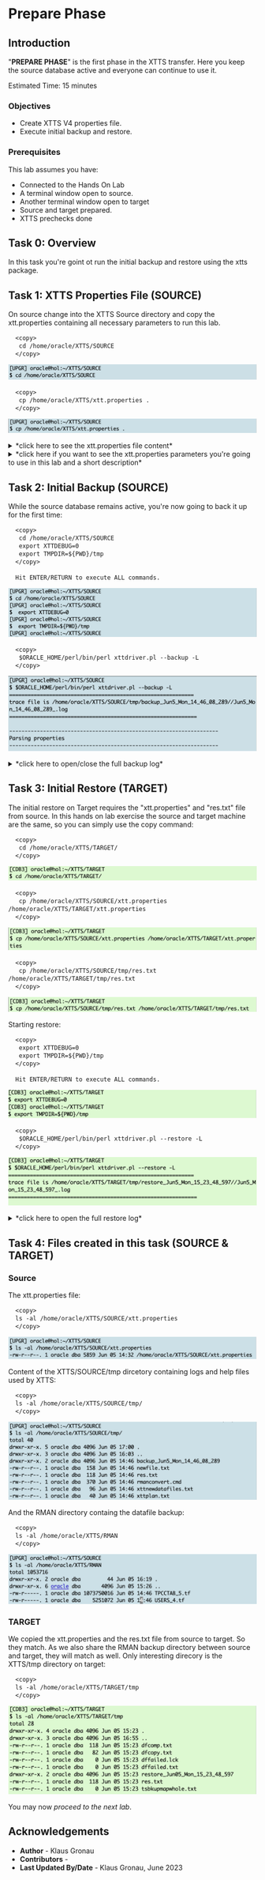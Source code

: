 # Prepare Phase  

## Introduction
"__PREPARE PHASE__" is the first phase in the XTTS transfer. Here you keep the source database active and everyone can continue to use it.

Estimated Time: 15 minutes

### Objectives

- Create XTTS V4 properties file.
- Execute initial backup and restore.


### Prerequisites

This lab assumes you have:

- Connected to the Hands On Lab
- A terminal window open to source.
- Another terminal window open to target
- Source and target prepared.
- XTTS prechecks done

## Task 0: Overview
In this task you're goint ot run the initial backup and restore using the xtts package.



## Task 1: XTTS Properties File (SOURCE)
On source change into the XTTS Source directory and copy the xtt.properties containing all necessary parameters to run this lab.

  ```
    <copy>
     cd /home/oracle/XTTS/SOURCE
    </copy>
  ```
![change into XTTS source dir](./images/switch-src-xtts-dir.png " ")

  ```
    <copy>
     cp /home/oracle/XTTS/xtt.properties .
    </copy>
  ```
![DBTIMEZONE output source](./images/cpy-xtt-properties.png " ")

<details>
 <summary>*click here to see the xtt.properties file content*</summary>


  ``` text
    ## xtt.properties
    ## (Doc ID 2471245.1)
    ##
    ## Properties file for xttdriver.pl
    ##
    ## Properties to set are the following:
    ##   tablespaces
    ##   platformid
    ##   dest_datafile_location
    ##   dest_datafile_location
    ##   dest_scratch_location
    ##   cnvinst_home
    ##   cnvinst_sid
    ##   asm_home
    ##   asm_sid
    ##   parallel
    ##   rollparallel
    ##   getfileparallel
    ##   metatransfer
    ##   destuser
    ##   desthost
    ##   desttmpdir
    ##   srcconnstr
    ##   destconnstr
    ##   allowstandby
    ##   usermantransport
    ##
    ## See documentation below and My Oracle Support Note 2471245.1 for details on V4.
    ##
    ##
    ##
    ## Next parameters are needed ONLY when using dbms_file_transfer package
    ## source database directory pointing to the SOURCE datafile location
    ##
    ## srcdir=XTTS_SOURCE_DIR1
    ##
    ## target database directory pointing to the TARGET datafile location
    ##
    ## dstdir=XTTS_TARGET_DIR
    ## srclink=XTTS_SOURCE_LNK
    ## Tablespaces to transport
    ## ========================
    ##
    ## tablespaces
    ## -----------
    ## Comma separated list of tablespaces to transport from source database to destination databa
    ## Do NOT use quotes
    ## Specify tablespace names in CAPITAL letters.
    ## Be sure there are NO space between the names
    ## TABLESPACES w/o sys, system, sysaux, temp and undo - list is comma separated without spaces!
    tablespaces=TPCCTAB,USERS
    ## Source database platform ID
    ## ===========================
    ##
    ## platformid
    ## ----------
    ## Source database platform id, obtained from V$DATABASE.PLATFORM_ID
    platformid=13
    ## SOURCE system file locations
    ## ============================
    ##
    ## src_scratch_location
    ## ------------
    ## Location where datafile copies and incremental backups are created on the source system.
    ##
    ## This location may be an NFS-mounted filesystem that is shared with the
    ## destination system, in which case it should reference the same NFS location
    ## as the dest_scratch_location property for the destination system.
    src_scratch_location=/home/oracle/XTTS/RMAN
    ## DESTINATION system file locations
    ## =================================
    ##
    ## dest_datafile_location
    ## -------------
    ##
    ## This is the FINAL location of the datafiles to be used by the destination database.
    ## Be sure there are NO TRAILING space
    ## Location where the converted datafile copies will be written in the destination.
    ## If using ASM, this should be set to the disk group name:
    ## dest_datafile_location=+DATAMCH
    dest_datafile_location=/u02/oradata/CDB3/pdb3/
    ## dest_scratch_location
    ## -----------
    ## This is the location where datafile copies and backups are placed on the destination system
    ## transferred manually from the souce system.  This location must have
    ## sufficient free space to hold copies of all datafiles and backups being transported.
    ##
    ## This location may be a DBFS-mounted filesystem.
    ##
    ## This location may be an NFS-mounted filesystem that is shared with the
    ## source system in which case it should reference the same NFS location
    ## as the src_scratch_location for the source system.
    ## dest_scratch_location=/dest_backups/
    dest_scratch_location=/home/oracle/XTTS/RMAN
    ## asm_home, asm_sid
    ## -----------------
    ## Grid home and SID for the ASM instance that runs on the destination
    ## system when the destination datafiles will reside on ASM.
    ##
    #asm_home=/u01/app/11.2.0.4/grid
    #asm_sid=+ASM1
    #asm_home=/u01/app/12.1.0.2/grid
    #asm_sid=+ASM1
    ## Parallel parameters
    ## ===================
    ##
    ## parallel
    ## --------
    ## Parallel defines the channel parallelism used in copying (prepare phase),
    ## converting.
    ##
    ## Note: Incremental backup creation parallelism is defined by RMAN
    ## configuration for DEVICE TYPE DISK PARALLELISM.
    ##
    ## If undefined, default value is 8.
    parallel=8
    ## rollparallel
    ## ------------
    ## Defines the level of parallelism for the -r roll forward operation.
    ##
    ## If undefined, default value is 0 (serial roll forward).
    rollparallel=2
    ## getfileparallel
    ## ---------------
    ## Defines the level of parallelism for the -G operation
    ##
    ## If undefined, default value is 1. Max value supported is 8.
    ## This will be enhanced in the future to support more than 8
    ## depending on the destination system resources.
    #getfileparallel=4
    ## metatransfer
    ## ---------------
    ## If passwordless ssh is enabled between the source and the destination, the
    ## script can automatically transfer the temporary files and the backups from
    ## source to destination. Other parameters like desthost, desttmpdir needs to
    ## be defined for this to work. destuser is optional
    ## metatransfer=1
    #metatransfer=1
    ## destuser
    ## ---------
    ## The username that will be used for copying the files from source to dest
    ## using scp. This is optional
    ## dest_user=username
    # dest_user=DESTUSERDUMP
    ## desthost
    ## --------
    ## This will be the name of the destination host.
    ## dest_host=machinename
    #dest_host=hol.localdomain
    ## desttmpdir
    ## ---------------
    ## This should be defined to same directory as TMPDIR for getting the
    ## temporary files. The incremental backups will be copied to directory pointed
    ## by stageondest parameter.
    ## desttmpdir=/ogg/oraacs/XTTS
    #desttmpdir=DUMPTARGET/XTTS/ogg/oraacs/XTTS
    ## dumpdir
    ## ---------
    ## The directory in which the dump file be restored to. If this is not specified
    ## then TMPDIR is used.
    ## dumpdir=/ogg/oraacs/XTTS
    ## using scp. This is optional
    ## dumpdir=
    ## srcconnstr
    ## ---------
    ## Only needs to be set in CDB environment. Specifies connect string of the
    ## source pluggable database
    #srcconnstr=sys/knl_test7@cdb1_pdb1
    ## destconnstr
    ## ---------
    ## Only needs to be set in CDB environment. Specifies connect string of the
    ## destination pluggable database
    destconnstr=sys/oracle@pdb3
    ## allowstandby
    ## ---------
    ## This will allow the script to be run from standby database.
    ## allowstandby=1
    ## usermantransport
    ## -----------------
    ## This should be set if using 12c.
    #usermantransport=1
    ## usermantransport=1
  ```
</details>

<details>
 <summary>*click here if you want to see the xtt.properties parameters you're going to use in this lab and a short description*</summary>


| Parameter | Comment |
| :-------- | :-----|
| tablespaces=TPCCTAB,USERS | Comma separated list of tablespaces to transport from source database to destination database |
| platformid=13 | Source database platform id, obtained from V$DATABASE.PLATFORM_ID |
| src_scratch_location=/home/oracle/XTTS/RMAN | Location where datafile copies and incremental backups are created on the source system |
| dest_datafile_location=/u02/oradata/CDB3/pdb3/ | This is the FINAL location of the datafiles to be used by the destination database |
| parallel=8 | Parallel defines the channel parallelism used in copying (prepare phase), converting (NOT RMAN) |
| rollparallel=2 | Defines the level of parallelism for the roll forward operation |
| destconnstr=sys/oracle@pdb3 | Only needs to be set in CDB environment. Specifies connect string of the destination pluggable database |
{: title="xtts.properties parameters used in this lab"}

</details>



## Task 2: Initial Backup (SOURCE)
While the source database remains active, you're now going to back it up for the first time:


  ```
    <copy>
     cd /home/oracle/XTTS/SOURCE
     export XTTDEBUG=0
     export TMPDIR=${PWD}/tmp
    </copy>

    Hit ENTER/RETURN to execute ALL commands.
  ```
![prepare initial backup](./images/prepare-phase-backup-src.png " ")
  ```
    <copy>
     $ORACLE_HOME/perl/bin/perl xttdriver.pl --backup -L
    </copy>
  ```

![Starting initial backup](./images/initial-backup.png " ")

<details>
 <summary>*click here to open/close the full backup log*</summary>

  ```text
    [UPGR] oracle@hol:~/XTTS/SOURCE
    $ $ORACLE_HOME/perl/bin/perl xttdriver.pl --backup -L
    ============================================================
    trace file is /home/oracle/XTTS/SOURCE/tmp/backup_Jun5_Mon_14_46_08_289//Jun5_Mon_14_46_08_289_.log
    =============================================================

    --------------------------------------------------------------------
    Parsing properties
    --------------------------------------------------------------------


    --------------------------------------------------------------------
    Done parsing properties
    --------------------------------------------------------------------


    --------------------------------------------------------------------
    Checking properties
    --------------------------------------------------------------------


    --------------------------------------------------------------------
    Done checking properties
    --------------------------------------------------------------------


    --------------------------------------------------------------------
    Starting prepare phase
    --------------------------------------------------------------------

    scalar(or2
    XXX: adding here for 2, 0, TPCCTAB,USERS

    --------------------------------------------------------------------
    Find list of datafiles in system
    --------------------------------------------------------------------

    sqlplus -L -s  / as sysdba  @/home/oracle/XTTS/SOURCE/tmp/backup_Jun5_Mon_14_46_08_289//diff.sql /u02/oradata/CDB3/pdb3/

    --------------------------------------------------------------------
    Done finding list of datafiles in system
    --------------------------------------------------------------------

    Prepare source for Tablespaces:
                      'TPCCTAB'  /home/oracle/XTTS/DUMP
    xttpreparesrc.sql for 'TPCCTAB' started at Mon Jun  5 14:46:08 2023
    xttpreparesrc.sql for  ended at Mon Jun  5 14:46:08 2023
    Prepare source for Tablespaces:
                      'USERS'  /home/oracle/XTTS/DUMP
    xttpreparesrc.sql for 'USERS' started at Mon Jun  5 14:46:27 2023
    xttpreparesrc.sql for  ended at Mon Jun  5 14:46:27 2023
    Prepare source for Tablespaces:
                      ''''  /home/oracle/XTTS/DUMP
    xttpreparesrc.sql for '''' started at Mon Jun  5 14:46:32 2023
    xttpreparesrc.sql for  ended at Mon Jun  5 14:46:32 2023
    Prepare source for Tablespaces:
                      ''''  /home/oracle/XTTS/DUMP
    xttpreparesrc.sql for '''' started at Mon Jun  5 14:46:33 2023
    xttpreparesrc.sql for  ended at Mon Jun  5 14:46:33 2023
    Prepare source for Tablespaces:
                      ''''  /home/oracle/XTTS/DUMP
    xttpreparesrc.sql for '''' started at Mon Jun  5 14:46:34 2023
    xttpreparesrc.sql for  ended at Mon Jun  5 14:46:34 2023

    --------------------------------------------------------------------
    Done with prepare phase
    --------------------------------------------------------------------

    Prepare newscn for Tablespaces: 'TPCCTAB'
    Prepare newscn for Tablespaces: 'USERS'
    Prepare newscn for Tablespaces: ''''''''''''
    New /home/oracle/XTTS/SOURCE/tmp/xttplan.txt with FROM SCN's generated
    scalar(or2
    XXX: adding here for 2, 0, TPCCTAB,USERS
    Added fname here 1:/home/oracle/XTTS/DUMP/USERS_4.tf
    Added fname here 1:/home/oracle/XTTS/DUMP/TPCCTAB_5.tf
    ============================================================
    No new datafiles added
    =============================================================
    [UPGR] oracle@hol:~/XTTS/SOURCE
  ```
</details>




## Task 3: Initial Restore (TARGET)
The initial restore on Target requires the "xtt.properties" and "res.txt" file from source. In this hands on lab exercise the source and target machine are the same, so you can simply use the copy command:


  ```
    <copy>
     cd /home/oracle/XTTS/TARGET/
    </copy>
  ```

![changing to the target XTTS directory](./images/prepare-phase-cd-target-dir.png " ")

  ```
    <copy>
     cp /home/oracle/XTTS/SOURCE/xtt.properties /home/oracle/XTTS/TARGET/xtt.properties 
    </copy>
  ```
![copying xtt.properties from source to target](./images/cpy-xtt-properties-src-trg.png " ")

  ```
    <copy>
     cp /home/oracle/XTTS/SOURCE/tmp/res.txt /home/oracle/XTTS/TARGET/tmp/res.txt
    </copy>
  ```


![copying rest.txt from source to target](./images/cpy-res-txt-src-trg.png " ")

Starting restore:
  ```
    <copy>
     export XTTDEBUG=0
     export TMPDIR=${PWD}/tmp
    </copy>

    Hit ENTER/RETURN to execute ALL commands.
  ```
![set restore environment on target](./images/env-initial-restore.png " ")

  ```
    <copy>
     $ORACLE_HOME/perl/bin/perl xttdriver.pl --restore -L
    </copy>
  ```
![executing initial restore on target](./images/initial-restore.png " ")

<details>
 <summary>*click here to open the full restore log*</summary>

  ```text
[CDB3] oracle@hol:~/XTTS/TARGET
$ $ORACLE_HOME/perl/bin/perl xttdriver.pl --restore -L
============================================================
trace file is /home/oracle/XTTS/TARGET/tmp/restore_Jun5_Mon_15_23_48_597//Jun5_Mon_15_23_48_597_.log
=============================================================

--------------------------------------------------------------------
Parsing properties
--------------------------------------------------------------------


--------------------------------------------------------------------
Done parsing properties
--------------------------------------------------------------------


--------------------------------------------------------------------
Checking properties
--------------------------------------------------------------------


--------------------------------------------------------------------
Done checking properties
--------------------------------------------------------------------


--------------------------------------------------------------------
Performing convert for file 4
--------------------------------------------------------------------


--------------------------------------------------------------------
Performing convert for file 5
--------------------------------------------------------------------

[CDB3] oracle@hol:~/XTTS/TARGET

  ```
</details>


## Task 4: Files created in this task (SOURCE & TARGET)

### Source
The xtt.properties file:
  ```
    <copy>
    ls -al /home/oracle/XTTS/SOURCE/xtt.properties
    </copy>
  ```
![source xtt.properties file](./images/ls-src-xtt-properties.png " ")

Content of the XTTS/SOURCE/tmp dircetory containing logs and help files used by XTTS:
  ```
    <copy>
    ls -al /home/oracle/XTTS/SOURCE/tmp/
    </copy>
  ```
![xtts source tmp directory content](./images/ls-xtts-tmp-src.png " ")

And the RMAN directory containg the datafile backup:
  ```
    <copy>
    ls -al /home/oracle/XTTS/RMAN
    </copy>
  ```
![RMAN backup datafiles](./images/ls-rman-src.png " ")


### TARGET
We copied the xtt.properties and the res.txt file from source to target. So they match. As we also share the RMAN backup directory between source and target, they will match as well.
Only interesting direcory is the  XTTS/tmp directory on target:
  ```
    <copy>
    ls -al /home/oracle/XTTS/TARGET/tmp
    </copy>
  ```
![RMAN backup datafiles](./images/ls-prepare-target-tmp-dir.png " ")


You may now *proceed to the next lab*.




## Acknowledgements
* **Author** - Klaus Gronau
* **Contributors** -  
* **Last Updated By/Date** - Klaus Gronau, June 2023
